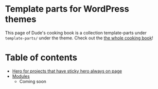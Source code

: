 # Template parts for WordPress themes

This page of Dude's cooking book is a collection template-parts under `template-parts/` under the theme. Check out the [the whole cooking book](../README.md)!

# Table of contents

- [Hero for projects that have sticky hero always on page](hero.php)
- [Modules](modules)
  - Coming soon